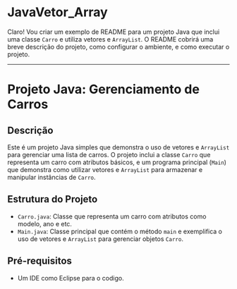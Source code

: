 # JavaVetor_Array
Claro! Vou criar um exemplo de README para um projeto Java que inclui uma classe `Carro` e utiliza vetores e `ArrayList`. O README cobrirá uma breve descrição do projeto, como configurar o ambiente, e como executar o projeto.

---

# Projeto Java: Gerenciamento de Carros

## Descrição

Este é um projeto Java simples que demonstra o uso de vetores e `ArrayList` para gerenciar uma lista de carros. O projeto inclui a classe `Carro` que representa um carro com atributos básicos, e um programa principal (`Main`) que demonstra como utilizar vetores e `ArrayList` para armazenar e manipular instâncias de `Carro`.

## Estrutura do Projeto

- `Carro.java`: Classe que representa um carro com atributos como modelo, ano e etc.
- `Main.java`: Classe principal que contém o método `main` e exemplifica o uso de vetores e `ArrayList` para gerenciar objetos `Carro`.

## Pré-requisitos

- Um IDE como Eclipse para o codigo. 
